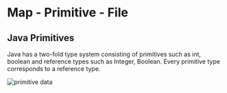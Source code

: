 # Map - Primitive  -  File


## Java Primitives
Java has a two-fold type system consisting of primitives such as int, boolean and reference types such as Integer, Boolean.
Every primitive type corresponds to a reference type.

![primitive data](https://user-images.githubusercontent.com/72309669/156020373-411de737-d808-43a9-b5e8-8e91eede0706.jpg)
